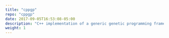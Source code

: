 ```yaml
---
title: "cppgp"
repo: "cppgp"
date: 2017-09-05T16:53:08-05:00
description: "C++ implementation of a generic genetic programming framework."
weight: 1
---
```

